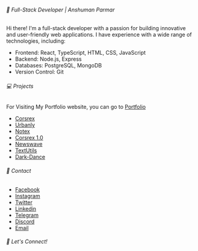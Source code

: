 ###### 🚀 Full-Stack Developer | Anshuman Parmar

Hi there! I'm a full-stack developer with a passion for building innovative and user-friendly web applications. I have experience with a wide range of technologies, including:

* Frontend: React, TypeScript, HTML, CSS, JavaScript
* Backend: Node.js, Express
* Databases: PostgreSQL, MongoDB
* Version Control: Git

###### 💻 Projects

For Visiting My Portfolio website, you can go to <a href="anshumansp.netlify.app" > Portfolio </a>

* <a href="anshumansp.netlify.app">Corsrex </a>
* <a href="anshumansp.netlify.app">Urbanly </a>
* <a href="anshumansp.netlify.app">Notex </a>
* <a href="anshumansp.netlify.app">Corsrex 1.0 </a>
* <a href="anshumansp.netlify.app">Newswave </a>
* <a href="anshumansp.netlify.app">TextUtils </a>
* <a href="anshumansp.netlify.app">Dark-Dance </a>

###### 💬 Contact

* <a href="anshumansp.netlify.app">Facebook </a>
* <a href="anshumansp.netlify.app">Instagram </a>
* <a href="anshumansp.netlify.app">Twitter </a>
* <a href="anshumansp.netlify.app">Linkedin </a>
* <a href="anshumansp.netlify.app">Telegram </a>
* <a href="anshumansp.netlify.app">Discord </a>
* <a href="anshumansp.netlify.app">Email </a>

###### 🌌 Let's Connect!
